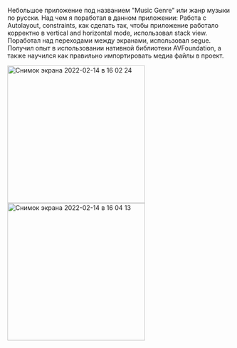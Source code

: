 Небольшое приложение под названием "Music Genre" или жанр музыки по русски.
Над чем я поработал в данном приложении:
Работа с Autolayout, constraints, как сделать так, чтобы приложение работало корректно в vertical and horizontal mode, использовал stack view.
Поработал над переходами между экранами, использовал segue.
Получил опыт в использовании нативной библиотеки AVFoundation, а также научился как правильно импортировать медиа файлы в проект.



<img width="309" alt="Снимок экрана 2022-02-14 в 16 02 24" src="https://user-images.githubusercontent.com/92681775/153853734-eb459da6-f616-4cff-b314-feb930c14170.png">

<img width="309" alt="Снимок экрана 2022-02-14 в 16 04 13" src="https://user-images.githubusercontent.com/92681775/153853772-b9a6d4f7-4a73-4358-95b2-2bc441a37c4b.png">
